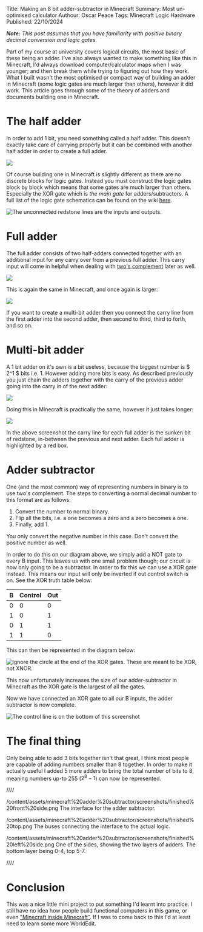 Title: Making an 8 bit adder-subtractor in Minecraft
Summary: Most un-optimised calculator
Authour: Oscar Peace
Tags: Minecraft
      Logic
      Hardware
Published: 22/10/2024

***Note:** This post assumes that you have familiarity with positive binary decimal conversion and logic gates.*

Part of my course at university covers logical circuits, the most basic of these being an adder. I've also always wanted to make something like this in Minecraft, I'd always download computer/calculator maps when I was younger; and then break them while trying to figuring out how they work. What I built wasn't the most optimised or compact way of building an adder in Minecraft (some logic gates are much larger than others), however it did work. This article goes through some of the theory of adders and documents building one in Minecraft.

# The half adder

In order to add 1 bit, you need something called a half adder. This doesn't exactly take care of carrying properly but it can be combined with another half adder in order to create a full adder.

![](/content/assets/minecraft%20adder%20subtractor/diagrams/half%20adder.png)

Of course building one in Minecraft is slightly different as there are no discrete blocks for logic gates. Instead you must construct the logic gates block by block which means that some gates are much larger than others. Especially the XOR gate which is *the main gate* for adders/subtractors. A full list of the logic gate schematics can be found on the wiki [here](https://minecraft.wiki/w/Redstone_circuits/Logic).

![](/content/assets/minecraft%20adder%20subtractor/screenshots/half%20adder%20ingame.png "The unconnected redstone lines are the inputs and outputs.")

# Full adder

The full adder consists of two half-adders connected together with an additional input for any carry over from a previous full adder. This carry input will come in helpful when dealing with [two's complement](#adder-subtractor) later as well.

![](/content/assets/minecraft%20adder%20subtractor/diagrams/full%20adder.png)

This is again the same in Minecraft, and once again is larger:

![](/content/assets/minecraft%20adder%20subtractor/screenshots/full%20adder%20ingame.png)

If you want to create a multi-bit adder then you connect the carry line from the first adder into the second adder, then second to third, third to forth, and so on.

# Multi-bit adder

A 1 bit adder on it's own is a bit useless, because the biggest number is $ 2^1 $ bits i.e. 1. However adding more bits is easy. As described previously you just chain the adders together with the carry of the previous adder going into the carry in of the next adder:

![](/content/assets/minecraft%20adder%20subtractor/diagrams/multi%20bit%20adder.png)

Doing this in Minecraft is practically the same, however it just takes longer:

![](/content/assets/minecraft%20adder%20subtractor/screenshots/multibit%20adder%20ingame.png)

In the above screenshot the carry line for each full adder is the sunken bit of redstone, in-between the previous and next adder. Each full adder is highlighted by a red box.

# Adder subtractor

One (and the most common) way of representing numbers in binary is to use two's complement. The steps to converting a normal decimal number to this format are as follows:

1. Convert the number to normal binary.
2. Flip all the bits, i.e. a one becomes a zero and a zero becomes a one.
3. Finally, add 1.

You only convert the negative number in this case. Don't convert the positive number as well.

In order to do this on our diagram above, we simply add a NOT gate to every B input. This leaves us with one small problem though; our circuit is now only going to be a subtractor. In order to fix this we can use a XOR gate instead. This means our input will only be inverted if out control switch is on. See the XOR truth table below:

B | Control | Out
--|---|----
0 | 0 | 0
1 | 0 | 1
0 | 1 | 1
1 | 1 | 0

This can then be represented in the diagram below:

![](/content/assets/minecraft%20adder%20subtractor/diagrams/adder%20subtractor.png "Ignore the circle at the end of the XOR gates. These are meant to be XOR, not XNOR.")

This now unfortunately increases the size of our adder-subtractor in Minecraft as the XOR gate is the largest of all the gates.

Now we have connected an XOR gate to all our B inputs, the adder subtractor is now complete.

![](/content/assets/minecraft%20adder%20subtractor/screenshots/full%20adder%20subtractor%20ingame.png "The control line is on the bottom of this screenshot")

# The final thing

Only being able to add 3 bits together isn't that great, I think most people are capable of adding numbers smaller than 8 together. In order to make it actually useful I added 5 more adders to bring the total number of bits to 8, meaning numbers up-to 255 ($2^8-1$) can now be represented.

////

/content/assets/minecraft%20adder%20subtractor/screenshots/finished%20front%20side.png The interface for the adder subtractor.

/content/assets/minecraft%20adder%20subtractor/screenshots/finished%20top.png The buses connecting the interface to the actual logic.

/content/assets/minecraft%20adder%20subtractor/screenshots/finished%20left%20side.png One of the sides, showing the two layers of adders. The bottom layer being 0-4, top 5-7.

////

# Conclusion

This was a nice little mini project to put something I'd learnt into practice. I still have no idea how people build functional computers in this game, or even ["Minecraft inside Minecraft"](https://youtu.be/-BP7DhHTU-I). If I was to come back to this I'd at least need to learn some more WorldEdit.